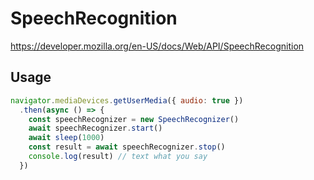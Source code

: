 # SpeechRecognition

https://developer.mozilla.org/en-US/docs/Web/API/SpeechRecognition

## Usage

```js
navigator.mediaDevices.getUserMedia({ audio: true })
  .then(async () => {
    const speechRecognizer = new SpeechRecognizer()
    await speechRecognizer.start()
    await sleep(1000)
    const result = await speechRecognizer.stop()
    console.log(result) // text what you say
  })


```

